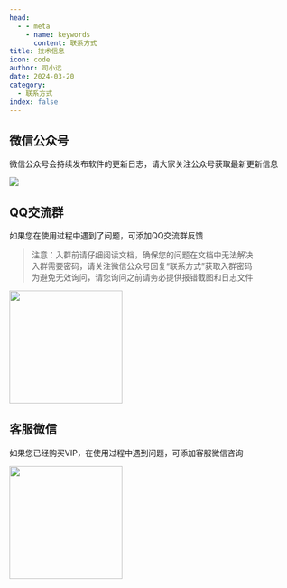 ```yaml
---
head:
  - - meta
    - name: keywords
      content: 联系方式
title: 技术信息
icon: code
author: 司小远
date: 2024-03-20
category:
  - 联系方式
index: false
---
```


## 微信公众号

微信公众号会持续发布软件的更新日志，请大家关注公众号获取最新更新信息

![](https://blog.lc044.love/static/img/3fd32f1732a2c8f53a7eb923472b8f19.clipboard-2023-12-18.webp)

## QQ交流群

如果您在使用过程中遇到了问题，可添加QQ交流群反馈

> 注意：入群前请仔细阅读文档，确保您的问题在文档中无法解决<br>
> 入群需要密码，请关注微信公众号回复“联系方式”获取入群密码<br>
> 为避免无效询问，请您询问之前请务必提供报错截图和日志文件<br>

<img src="https://memotrace.cn/img/qq2.jpg" height="200px">

## 客服微信

如果您已经购买VIP，在使用过程中遇到问题，可添加客服微信咨询

<img src="https://blog.lc044.love/static/img/73257d571f108845f55afdc0b8a7936e.clipboard-2024-03-22.webp" height="200px">